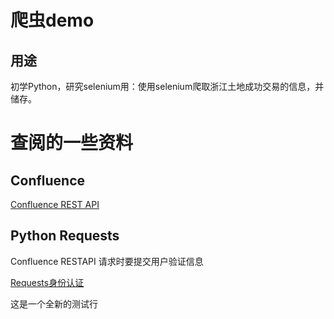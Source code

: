 # 爬虫demo

## 用途

初学Python，研究selenium用：使用selenium爬取浙江土地成功交易的信息，并储存。

# 查阅的一些资料

## Confluence
[Confluence REST API](https://developer.atlassian.com/server/confluence/confluence-rest-api-examples/)

## Python Requests

Confluence RESTAPI 请求时要提交用户验证信息

[Requests身份认证](http://2.python-requests.org/zh_CN/latest/user/authentication.html)


这是一个全新的测试行